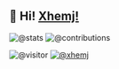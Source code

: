 ## 👋 Hi! [Xhemj!](https://github.com/xhemj)
![@stats](https://github-readme-stats.vercel.app/api?username=xhemj&show_icons=true)
![@contributions](https://ghchart.rshah.org/xhemj)

![@visitor](https://visitor-badge.glitch.me/badge?page_id=xhemj.xhemj)
[![@xhemj](https://flat.badgen.net/badge/@/xhemj/green?icon=github)](https://github.com/xhemj)
